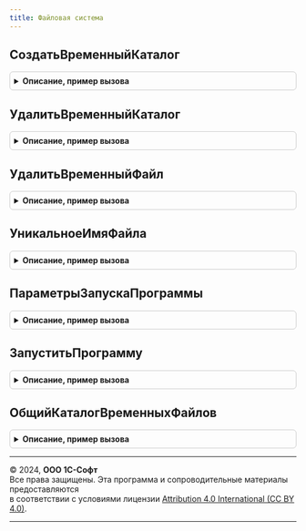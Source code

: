 ```yaml
---
title: Файловая система
---
```



## СоздатьВременныйКаталог
<details style="margin: 1em 0; padding: 0.5em; border: 1px solid #ccc; border-radius: 6px;">

<summary style="font-weight: bold; cursor: pointer;">Описание, пример вызова</summary>

```bsl

////////////////////////////////////////////////////////////////////////////////
// Процедуры и функции для работы с временными файлами.

// Создает временный каталог. После окончания работы с временным каталогом его необходимо удалить
// с помощью ФайловаяСистема.УдалитьВременныйКаталог.
//
// Параметры:
//   Расширение - Строка - расширение каталога, которое идентифицирует назначение временного каталога
//                         и подсистему, которая его создала.
//                         Рекомендуется указывать на английском языке.
//
// Возвращаемое значение:
//   Строка - полный путь к каталогу с разделителем пути.
//
Функция СоздатьВременныйКаталог(Знач Расширение = "") Экспорт
```

Пример вызова
```bsl
Результат = ФайловаяСистема.СоздатьВременныйКаталог(Расширение);
```
</details>

## УдалитьВременныйКаталог
<details style="margin: 1em 0; padding: 0.5em; border: 1px solid #ccc; border-radius: 6px;">

<summary style="font-weight: bold; cursor: pointer;">Описание, пример вызова</summary>

```bsl

// Удаляет временный каталог вместе с его содержимым, если возможно.
// Если временный каталог не может быть удален (например, он занят каким-то процессом),
// то в журнал регистрации записывается соответствующее предупреждение, а процедура завершается.
//
// Для совместного использования с ФайловаяСистема.СоздатьВременныйКаталог,
// после окончания работы с временным каталогом.
//
// Параметры:
//   Путь - Строка - полный путь к временному каталогу.
//
Процедура УдалитьВременныйКаталог(Знач Путь) Экспорт
```

Пример вызова
```bsl
ФайловаяСистема.УдалитьВременныйКаталог(Путь) 
```
</details>

## УдалитьВременныйФайл
<details style="margin: 1em 0; padding: 0.5em; border: 1px solid #ccc; border-radius: 6px;">

<summary style="font-weight: bold; cursor: pointer;">Описание, пример вызова</summary>

```bsl

// Удаляет временный файл.
//
// Выбрасывает исключение, если передано имя не временного файла.
//
// Если временный файл не может быть удален (например, он занят каким-то процессом),
// то в журнал регистрации записывается соответствующее предупреждение, а процедура завершается.
//
// Для совместного использования с методом ПолучитьИмяВременногоФайла,
// после окончания работы с временным файлом.
//
// Параметры:
//   Путь - Строка - полный путь к временному файлу.
//
Процедура УдалитьВременныйФайл(Знач Путь) Экспорт
```

Пример вызова
```bsl
ФайловаяСистема.УдалитьВременныйФайл(Путь) 
```
</details>

## УникальноеИмяФайла
<details style="margin: 1em 0; padding: 0.5em; border: 1px solid #ccc; border-radius: 6px;">

<summary style="font-weight: bold; cursor: pointer;">Описание, пример вызова</summary>

```bsl

// Формирует уникальное имя файла в указанной папке, при необходимости добавляя к имени файла порядковый номер,
// например: "файл (2).txt", "файл (3).txt" и т.п.
//
// Параметры:
//   ИмяФайла - Строка - полное имя файла с папкой, например, "C:\Документы\файл.txt".
//
// Возвращаемое значение:
//   Строка - например, "C:\Документы\файл (2).txt", если "файл.txt" уже существует в указанной папке.
//
Функция УникальноеИмяФайла(Знач ИмяФайла) Экспорт
```

Пример вызова
```bsl
Результат = ФайловаяСистема.УникальноеИмяФайла(ИмяФайла) 
```
</details>

## ПараметрыЗапускаПрограммы
<details style="margin: 1em 0; padding: 0.5em; border: 1px solid #ccc; border-radius: 6px;">

<summary style="font-weight: bold; cursor: pointer;">Описание, пример вызова</summary>

```bsl

////////////////////////////////////////////////////////////////////////////////
// Процедуры и функции для работы с внешними приложениями.

// Конструктор параметров для ФайловаяСистема.ЗапуститьПрограмму.
//
// Возвращаемое значение:
//  Структура:
//    * ТекущийКаталог - Строка - задает текущий каталог запускаемого приложения.
//    * ДождатьсяЗавершения - Булево - Ложь - дожидаться завершения запущенного приложения
//         перед продолжением работы.
//    * ПолучитьПотокВывода - Булево - Ложь - результат, направленный в поток stdout,
//         если не указан ДождатьсяЗавершения - игнорируется.
//    * ПолучитьПотокОшибок - Булево - Ложь - ошибки, направленные в поток stderr,
//         если не указан ДождатьсяЗавершения - игнорируется.
//    * КодировкаПотоков - КодировкаТекста
//                       - Строка - кодировка, используемая для чтения stdout и stderr.
//         По умолчанию используется для Windows "CP866", для остальных - "UTF-8".
//    * КодировкаИсполнения - Строка
//                          - Число - кодировка, устанавливаемая в Windows с помощью команды chcp,
//             возможные значения: "OEM", "CP866", "UTF8" или номер кодовой страницы.
//         В Linux устанавливается переменной окружения "LANGUAGE" для конкретной команды,
//             возможные значения можно определить выполнив команду "locale -a", например "ru_RU.UTF-8".
//         В MacOS игнорируется.
//
Функция ПараметрыЗапускаПрограммы() Экспорт
```

Пример вызова
```bsl
Результат = ФайловаяСистема.ПараметрыЗапускаПрограммы() 
```
</details>

## ЗапуститьПрограмму
<details style="margin: 1em 0; padding: 0.5em; border: 1px solid #ccc; border-radius: 6px;">

<summary style="font-weight: bold; cursor: pointer;">Описание, пример вызова</summary>

```bsl

// Запускает внешнюю программу на исполнение (например, *.exe, *bat),
// или системную команду (например, ping, tracert или traceroute, обращаться к rac-клиенту),
// Позволяет также получать код возврата и значения потоков вывода (stdout) и ошибок (stderr)
//
// При запуске внешней программы в пакетном режиме поток вывода и поток ошибок может возвращаться на не ожидаемом языке.
// Для того чтобы передать внешней программе язык, на котором ожидается результат следует:
// - указать язык в параметре запуска этой программы (если такой параметр предусмотрен).
//   Например, в пакетном режиме платформы 1С:Предприятие предусмотрен ключ "/L en";
// - в других случаях явно установить кодировку исполнения пакетной команды.
//   См. свойство КодировкаИсполнения возвращаемого значения ФайловаяСистема.ПараметрыЗапускаПрограммы.
//
// Параметры:
//  КомандаЗапуска - Строка - командная строка для запуска программы.
//                 - Массив - первый элемент массива, путь к исполняемому приложению,
//                            остальные элементы массива - это передаваемые параметры,
//                            массив соответствует тому, который получит вызываемая программа в argv.
//  ПараметрыЗапускаПрограммы - см. ФайловаяСистема.ПараметрыЗапускаПрограммы
//
// Возвращаемое значение:
//  Структура:
//    * КодВозврата - Число  - код возврата программы;
//    * ПотокВывода - Строка - результат работы программы, направленный в поток stdout;
//    * ПотокОшибок - Строка - ошибки исполнения программы, направленные в поток stderr.
//
// Пример:
//	// Простой запуск
//	ФайловаяСистема.ЗапуститьПрограмму("calc");
//
//	// Запуск с ожиданием завершения
//	ПараметрыЗапускаПрограммы = ФайловаяСистема.ПараметрыЗапускаПрограммы();
//	ПараметрыЗапускаПрограммы.ДождатьсяЗавершения = Истина;
//	ФайловаяСистема.ЗапуститьПрограмму("C:\Program Files\1cv8\common\1cestart.exe",
//		ПараметрыЗапускаПрограммы);
//
//	// Запуск с ожиданием завершения и получением потока вывода
//	ПараметрыЗапускаПрограммы = ФайловаяСистема.ПараметрыЗапускаПрограммы();
//	ПараметрыЗапускаПрограммы.ДождатьсяЗавершения = Истина;
//	ПараметрыЗапускаПрограммы.ПолучитьПотокВывода = Истина;
//	Результат = ФайловаяСистема("ping 127.0.0.1 -n 5", ПараметрыЗапускаПрограммы);
//	ОбщегоНазначений.СообщитьПользователю(Результат.ПотокВывода);
//
//	// Запуск с ожиданием завершения и получением потока вывода ИС конкатенацией команды запуска
//	ПараметрыЗапускаПрограммы = ФайловаяСистема.ПараметрыЗапускаПрограммы();
//	ПараметрыЗапускаПрограммы.ДождатьсяЗавершения = Истина;
//	ПараметрыЗапускаПрограммы.ПолучитьПотокВывода = Истина;
//	КомандаЗапуска = Новый Массив;
//	КомандаЗапуска.Добавить("ping");
//	КомандаЗапуска.Добавить("127.0.0.1");
//	КомандаЗапуска.Добавить("-n");
//	КомандаЗапуска.Добавить(5);
//	Результат = ФайловаяСистема.ЗапуститьПрограмму(КомандаЗапуска, ПараметрыЗапускаПрограммы);
//	ОбщегоНазначений.СообщитьПользователю(Результат.ПотокВывода);
//
Функция ЗапуститьПрограмму(Знач КомандаЗапуска, ПараметрыЗапускаПрограммы = Неопределено) Экспорт
```

Пример вызова
```bsl
Результат = ФайловаяСистема.ЗапуститьПрограмму(КомандаЗапуска, ПараметрыЗапускаПрограммы);
```
</details>

## ОбщийКаталогВременныхФайлов
<details style="margin: 1em 0; padding: 0.5em; border: 1px solid #ccc; border-radius: 6px;">

<summary style="font-weight: bold; cursor: pointer;">Описание, пример вызова</summary>

```bsl

// Возвращает путь к общему сетевому каталогу временных файлов.
//
// Для корректной работы программы в клиент-серверном варианте временные файлы
// следует размещать в общем сетевом каталоге, одинаково доступном с любого сервера в кластере.
// Это обеспечит доступ со всех серверов кластера к временному файлу, например,
// для его обработки в фоновых заданиях, работающих параллельно
// Путь к каталогу определяется в общих настройках администрирования.
// Если путь не заполнен или информационная база развернута в файловом варианте, то каталог
// создается во временном каталоге пользователя.
// Следует удалять временные файлы в каталоге самостоятельно после их использования,
// т.к. при активном создании файлов временные файлы могут занять значительную часть дискового пространства.
//
// Параметры:
//  ВложенныйКаталог - Строка - если указан, то внутри общего сетевого каталога будет создан подчиненный каталог.
//
// Возвращаемое значение:
//  Строка - путь к каталогу временных файлов.
//
Функция ОбщийКаталогВременныхФайлов(ВложенныйКаталог = Неопределено) Экспорт
```

Пример вызова
```bsl
Результат = ФайловаяСистема.ОбщийКаталогВременныхФайлов(ВложенныйКаталог);
```
</details>

---

© 2024, **ООО 1С-Софт**  
Все права защищены. Эта программа и сопроводительные материалы предоставляются  
в соответствии с условиями лицензии [Attribution 4.0 International (CC BY 4.0)](https://creativecommons.org/licenses/by/4.0/legalcode).

---
